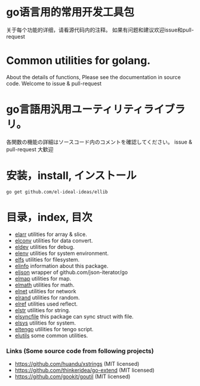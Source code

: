 # go语言用的常用开发工具包
关于每个功能的详细，请看源代码内的注释。
如果有问题和建议欢迎issue和pull-request

# Common utilities for golang.
About the details of functions, Please see the documentation in source code.
Welcome to issue & pull-request

# go言語用汎用ユーティリティライブラリ。
各関数の機能の詳細はソースコード内のコメントを確認してください。
issue & pull-request 大歓迎

# 安装，install, インストール
`go get github.com/el-ideal-ideas/ellib`

# 目录，index, 目次
- [elarr](https://github.com/el-ideal-ideas/ellib/blob/master/doc/elarr.md) utilities for array & slice.
- [elconv](https://github.com/el-ideal-ideas/ellib/blob/master/doc/elconv.md) utilities for data convert.
- [eldev](https://github.com/el-ideal-ideas/ellib/blob/master/doc/eldev.md) utilities for debug.
- [elenv](https://github.com/el-ideal-ideas/ellib/blob/master/doc/elenv.md) utilities for system environment.
- [elfs](https://github.com/el-ideal-ideas/ellib/blob/master/doc/elfs.md) utilities for filesystem.
- [elinfo](https://github.com/el-ideal-ideas/ellib/blob/master/doc/elinfo.md) information about this package.
- [eljson](https://github.com/el-ideal-ideas/ellib/blob/master/doc/eljson.md) wrapper of github.com/json-iterator/go
- [elmap](https://github.com/el-ideal-ideas/ellib/blob/master/doc/elmap.md) utilities for map.
- [elmath](https://github.com/el-ideal-ideas/ellib/blob/master/doc/elmath.md) utilities for math.
- [elnet](https://github.com/el-ideal-ideas/ellib/blob/master/doc/elnet.md) utilities for network
- [elrand](https://github.com/el-ideal-ideas/ellib/blob/master/doc/elrand.md) utilities for random.
- [elref](https://github.com/el-ideal-ideas/ellib/blob/master/doc/elref.md) utilities used reflect.
- [elstr](https://github.com/el-ideal-ideas/ellib/blob/master/doc/elstr.md) utilities for string.
- [elsyncfile](https://github.com/el-ideal-ideas/ellib/blob/master/doc/elsyncfile.md) this package can sync struct with file.
- [elsys](https://github.com/el-ideal-ideas/ellib/blob/master/doc/elsys.md) utilities for system.
- [eltengo](https://github.com/el-ideal-ideas/ellib/blob/master/doc/eltengo.md) utilities for tengo script.
- [elutils](https://github.com/el-ideal-ideas/ellib/blob/master/doc/elutils.md) some common utilities.

### Links (Some source code from following projects)
- https://github.com/huandu/xstrings (MIT licensed)
- https://github.com/thinkeridea/go-extend (MIT licensed)
- https://github.com/gookit/goutil (MIT licensed)